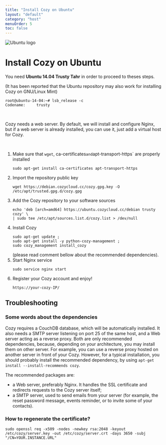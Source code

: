 ```yaml
---
title: "Install Cozy on Ubuntu"
layout: "default"
category: "host"
menuOrder: 5
toc: false
---
```



<div class="install-inner-logo">
<img alt="Ubuntu logo" src="/assets/images/host/ubuntu-logo.svg">
</div>

# Install Cozy on Ubuntu

You need **Ubuntu 14.04 Trusty Tahr** in order to proceed to theses steps.

(It has been reported that the Ubuntu repository may also work for installing Cozy on GNU/Linux Mint)

```
root@ubuntu-14-04:~# lsb_release -c
Codename:     trusty
```

<br>

Cozy needs a web server. By default, we will install and configure Nginx, but if a web server is already installed, you can use it, just add a virtual host for Cozy.

<br>

1. Make sure that `wget`, ca-certificates` and `apt-transport-https` are properly installed
    ```
    sudo apt-get install ca-certificates apt-transport-https
    ```
2. Import the repository public key
    ```
    wget https://debian.cozycloud.cc/cozy.gpg.key -O /etc/apt/trusted.gpg.d/cozy.gpg
    ```
3. Add the Cozy repository to your software sources
    ```
    echo 'deb [arch=amd64] https://ubuntu.cozycloud.cc/debian trusty cozy' \
    | sudo tee /etc/apt/sources.list.d/cozy.list > /dev/null
    ```
4. Install Cozy
    ```
    sudo apt-get update ;
    sudo apt-get install -y python-cozy-management ;
    sudo cozy_management install_cozy
    ```
    (please read comment bellow about the recommended dependencies).
6. Start Nginx service
    ```
    sudo service nginx start
    ```
7. Register your Cozy account and enjoy!
    ```
    https://your-cozy-IP/
    ```

## Troubleshooting

### Some words about the dependencies

Cozy requires a CouchDB database, which will be automatically installed. It also needs a SMTP server listening on port 25 of the same host, and a Web server acting as a reverse proxy. Both are only recommended dependencies, because, depending on your architecture, you may install them on other server. For example, you can use a reverse proxy hosted on another server in front of your Cozy. However, for a typical installation, you should probably install the recommended dependency, by using `apt-get install --install-recommends cozy`.

The recommended packages are:

* a Web server, preferably Nginx. It handles the SSL certificate and redirects requests to the Cozy server itself;
* a SMTP server, used to send emails from your server (for example, the reset password message, events reminder, or to invite some of your contacts).


### How to regenerate the certificate?

    sudo openssl req -x509 -nodes -newkey rsa:2048 -keyout /etc/cozy/server.key -out /etc/cozy/server.crt -days 3650 -subj "/CN=YOUR.INSTANCE.URL"
